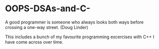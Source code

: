 # OOPS-DSAs-and-C-
A good programmer is someone who always looks both ways before crossing a one-way street. (Doug Linder)

This includes a bunch of my favourite programming excercises with C++ I have come across over time. 
